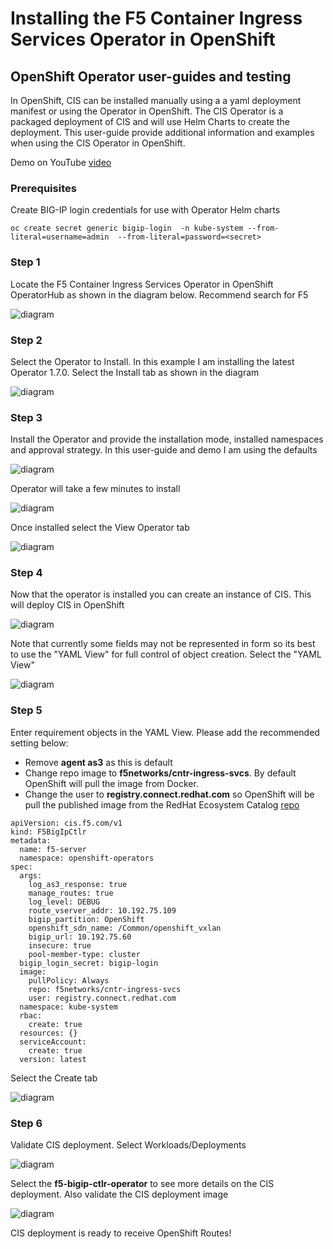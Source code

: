 # Installing the F5 Container Ingress Services Operator in OpenShift

## OpenShift Operator user-guides and testing

In OpenShift, CIS can be installed manually using a a yaml deployment manifest or using the Operator in OpenShift. The CIS Operator is a packaged deployment of CIS and will use Helm Charts to create the deployment. This user-guide provide additional information and examples when using the CIS Operator in OpenShift.

Demo on YouTube [video](https://youtu.be/hhC-u-ehOuw)

### Prerequisites

Create BIG-IP login credentials for use with Operator Helm charts

    oc create secret generic bigip-login  -n kube-system --from-literal=username=admin  --from-literal=password=<secret>

### Step 1

Locate the F5 Container Ingress Services Operator in OpenShift OperatorHub as shown in the diagram below. Recommend search for F5 

![diagram](https://github.com/nandakishorepeddi/k8s-bigip-ctlr/blob/main/user_guides/operator/diagrams/2021-06-10_12-59-30.png)

### Step 2

Select the Operator to Install. In this example I am installing the latest Operator 1.7.0. Select the Install tab as shown in the diagram

![diagram](https://github.com/nandakishorepeddi/k8s-bigip-ctlr/blob/main/user_guides/operator/diagrams/2021-06-10_13-20-27.png)

### Step 3

Install the Operator and provide the installation mode, installed namespaces and approval strategy. In this user-guide and demo I am using the defaults

![diagram](https://github.com/nandakishorepeddi/k8s-bigip-ctlr/blob/main/user_guides/operator/diagrams/2021-06-10_13-47-45.png)

Operator will take a few minutes to install

![diagram](https://github.com/nandakishorepeddi/k8s-bigip-ctlr/blob/main/user_guides/operator/diagrams/2021-06-10_13-50-10.png)

Once installed select the View Operator tab

![diagram](https://github.com/nandakishorepeddi/k8s-bigip-ctlr/blob/main/user_guides/operator/diagrams/2021-06-10_13-51-02.png)

### Step 4

Now that the operator is installed you can create an instance of CIS. This will deploy CIS in OpenShift

![diagram](https://github.com/nandakishorepeddi/k8s-bigip-ctlr/blob/main/user_guides/operator/diagrams/2021-06-14_14-07-36.png)

Note that currently some fields may not be represented in form so its best to use the "YAML View" for full control of object creation. Select the "YAML View"

![diagram](https://github.com/nandakishorepeddi/k8s-bigip-ctlr/blob/main/user_guides/operator/diagrams/2021-06-14_14-14-41.png)

### Step 5

Enter requirement objects in the YAML View. Please add the recommended setting below:

* Remove **agent as3** as this is default
* Change repo image to **f5networks/cntr-ingress-svcs**. By default OpenShift will pull the image from Docker. 
* Change the user to **registry.connect.redhat.com** so OpenShift will be pull the published image from the RedHat Ecosystem Catalog [repo](https://catalog.redhat.com/software/containers/f5networks/cntr-ingress-svcs/5ec7ad05ecb5246c0903f4cf)


```
apiVersion: cis.f5.com/v1
kind: F5BigIpCtlr
metadata:
  name: f5-server
  namespace: openshift-operators
spec:
  args:
    log_as3_response: true
    manage_routes: true
    log_level: DEBUG
    route_vserver_addr: 10.192.75.109
    bigip_partition: OpenShift
    openshift_sdn_name: /Common/openshift_vxlan
    bigip_url: 10.192.75.60
    insecure: true
    pool-member-type: cluster
  bigip_login_secret: bigip-login
  image:
    pullPolicy: Always
    repo: f5networks/cntr-ingress-svcs
    user: registry.connect.redhat.com
  namespace: kube-system
  rbac:
    create: true
  resources: {}
  serviceAccount:
    create: true
  version: latest
```

Select the Create tab

![diagram](https://github.com/nandakishorepeddi/k8s-bigip-ctlr/blob/main/user_guides/operator/diagrams/2021-06-14_14-38-24.png)

### Step 6

Validate CIS deployment. Select Workloads/Deployments 

![diagram](https://github.com/nandakishorepeddi/k8s-bigip-ctlr/blob/main/user_guides/operator/diagrams/2021-06-14_14-42-54.png)

Select the **f5-bigip-ctlr-operator** to see more details on the CIS deployment. Also validate the CIS deployment image

![diagram](https://github.com/nandakishorepeddi/k8s-bigip-ctlr/blob/main/user_guides/operator/diagrams/2021-06-14_14-45-08.png)

CIS deployment is ready to receive OpenShift Routes! 
